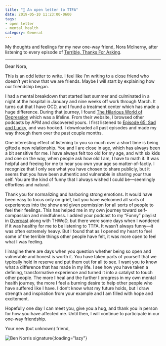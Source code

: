```yaml
---
title: "📃 An open letter to TTFA"
date: 2019-05-10 11:23:00-0600
tags:
- open letter
- mental health
category: General
---
```


My thoughts and feelings for my new one-way friend, Nora McInerny, after listening to every episode of [Terrible, Thanks For Asking](http://ttfa.org).

***

Dear Nora,

This is an odd letter to write. I feel like I’m writing to a close friend who doesn’t yet know that we are friends. Maybe I will start by explaining how our friendship began.

I had a mental breakdown that started last summer and culminated in a night at the hospital in January and nine weeks off work through March. It turns out that I have OCD, and I found a treatment center which has made a huge difference. During that journey, I found [The Hilarious World of Depression](http://hilariousworld.org) which was a lifeline. From their website, I browsed other podcasts by APM and discovered yours. I first listened to [Episode 65: Sad and Lucky](https://www.apmpodcasts.org/ttfa/2019/03/sad-and-lucky/), and was hooked. I downloaded all past episodes and made my way through them over the past couple months.

One interesting effect of listening to you so much over a short time is being gifted a new relationship. You and I are close in age, which has always been a bit sensitive for me. I have always felt too old for my age, and with six kids and one on the way, when people ask how old I am, I have to math it. It was helpful and freeing for me to hear you own your age so matter-of-factly. I recognize that I only see what you have chosen to share publicly, but it seems that you have been authentic and vulnerable in sharing your true self. You are the kind of funny that I always wished I could be—seemingly effortless and natural.

Thank you for normalizing and harboring strong emotions. It would have been easy to focus only on grief, but you have welcomed all sorts of experiences into the show and given permission for all sorts of people to feel their feelings. This has helped me in my own journey toward self-compassion and mindfulness. I added your podcast to my “Funny” playlist in [Overcast](https://overcast.fm) along with THWoD, but there were some days when I wondered if it was healthy for me to be listening to TTFA. It wasn’t always funny—it was often extremely heavy. But I found that as I opened my heart to feel some of the terrible things other people have felt, it was more open to feel what I was feeling.

I imagine there are days when you question whether being so open and vulnerable and honest is worth it. You have taken parts of yourself that we typically hold in reserve and put them out for all to see. I want you to know what a difference that has made in my life. I see how you have taken a defining, transformative experience and turned it into a catalyst to touch other people. The more I heal and the further I progress in my own mental health journey, the more I feel a burning desire to help other people who have suffered like I have. I don’t know what my future holds, but I draw strength and inspiration from your example and I am filled with hope and excitement.

Hopefully one day I can meet you, give you a hug, and thank you in person for how you have affected me. Until then, I will continue to participate in our one-way friendship.

Your new (but unknown) friend,

![Ben Norris signature](https://media.bennorris.org/images/bennorris/uploads/2019/29fa5d6acd.png){:loading="lazy"}